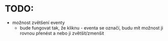 # TODO:

- možnost zvětšení eventy
    - bude fungovat tak, že kliknu - eventa se označí, budu mít možnost ji rovnou přenést a nebo ji zvětšit/zmenšit
